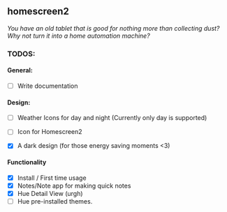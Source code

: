 ## homescreen2
_You have an old tablet that is good for nothing more than collecting dust? Why not turn it into a home automation machine?_ 

### TODOS:

#### General:
- [ ] Write documentation

#### Design:
- [ ] Weather Icons for day and night (Currently only day is supported)
- [ ] Icon for Homescreen2
- [x] A dark design (for those energy saving moments <3)


#### Functionality

- [x] Install / First time usage
- [x] Notes/Note app for making quick notes
- [x] Hue Detail View (urgh)
- [ ] Hue pre-installed themes.